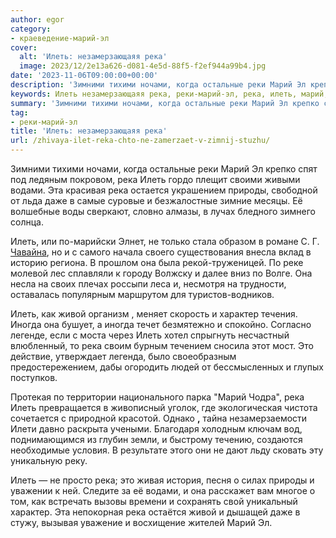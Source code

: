 ```yaml
---
author: egor
category:
- краеведение-марий-эл
cover:
  alt: 'Илеть: незамерзающаяя река'
  image: 2023/12/2e13a626-d081-4e5d-88f5-f2ef944a99b4.jpg
date: '2023-11-06T09:00:00+00:00'
description: 'Зимними тихими ночами, когда остальные реки Марий Эл крепко спят под ледяным покровом, река Илеть гордо плещит своими живыми водами. Эта красивая река...'
keywords: Илеть незамерзающаяя река, реки-марий-эл, река, илеть, марий, водами, эта, природы, живой, характер, это, зимними, тихими, ночами, остальные, реки, крепко
summary: 'Зимними тихими ночами, когда остальные реки Марий Эл крепко спят под ледяным покровом, река Илеть гордо плещит своими живыми водами. Эта красивая река...'
tag:
- реки-марий-эл
title: 'Илеть: незамерзающаяя река'
url: /zhivaya-ilet-reka-chto-ne-zamerzaet-v-zimnij-stuzhu/
---
```


Зимними тихими ночами, когда остальные реки Марий Эл крепко спят под ледяным покровом, река Илеть гордо плещит своими живыми водами. Эта красивая река остается украшением природы, свободной от льда даже в самые суровые и безжалостные зимние месяцы. Её волшебные воды сверкают, словно алмазы, в лучах бледного зимнего солнца.

Илеть, или по-марийски Элнет, не только стала образом в романе С. Г. [Чавайна](/tag/biblioteka-chavajna/), но и с самого начала своего существования внесла вклад в историю региона. В прошлом она была рекой-труженицей. По реке молевой лес сплавляли к городу Волжску и далее вниз по Волге. Она несла на своих плечах россыпи леса и, несмотря на трудности, оставалась популярным маршрутом для туристов-водников.

Илеть, как живой организм , меняет скорость и характер течения. Иногда она бушует, а иногда течет безмятежно и спокойно. Согласно легенде, если с моста через Илеть хотел спрыгнуть несчастный влюбленный, то река своим бурным течением сносила этот мост. Это действие, утверждает легенда, было своеобразным предостережением, дабы огородить людей от бессмысленных и глупых поступков.

Протекая по территории национального парка "Марий Чодра", река Илеть превращается в живописный уголок, где экологическая чистота сочетается с природной красотой. Однако **,** тайна незамерзаемости Илети давно раскрыта учеными. Благодаря холодным ключам вод, поднимающимся из глубин земли, и быстрому течению, создаются необходимые условия. В результате этого они не дают льду сковать эту уникальную реку.

Илеть — не просто река; это живая история, песня о силах природы и уважении к ней. Следите за её водами, и она расскажет вам многое о том, как встречать вызовы времени и сохранять свой уникальный характер. Эта непокорная река остаётся живой и дышащей даже в стужу, вызывая уважение и восхищение жителей Марий Эл.
